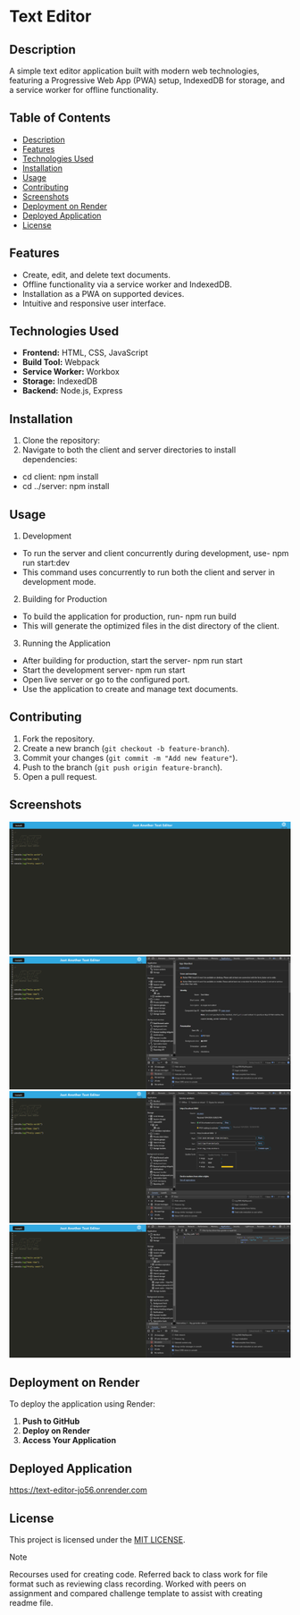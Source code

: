 # Text Editor

## Description

A simple text editor application built with modern web technologies, featuring a Progressive Web App (PWA) setup, IndexedDB for storage, and a service worker for offline functionality.

## Table of Contents

- [Description](#description)
- [Features](#features)
- [Technologies Used](#technologies-used)
- [Installation](#installation)
- [Usage](#usage)
- [Contributing](#contributing)
- [Screenshots](#screenshots)
- [Deployment on Render](#deployment-on-render)
- [Deployed Application](#deployed-application)
- [License](#license)

## Features

- Create, edit, and delete text documents.
- Offline functionality via a service worker and IndexedDB.
- Installation as a PWA on supported devices.
- Intuitive and responsive user interface.

## Technologies Used

- **Frontend:** HTML, CSS, JavaScript
- **Build Tool:** Webpack
- **Service Worker:** Workbox
- **Storage:** IndexedDB
- **Backend:** Node.js, Express

## Installation

1. Clone the repository:
2. Navigate to both the client and server directories to install dependencies:

- cd client: npm install
- cd ../server: npm install

## Usage

1. Development

- To run the server and client concurrently during development, use- npm run start:dev
- This command uses concurrently to run both the client and server in development mode.

2. Building for Production

- To build the application for production, run- npm run build
- This will generate the optimized files in the dist directory of the client.

3. Running the Application

- After building for production, start the server- npm run start
- Start the development server- npm run start
- Open live server or go to the configured port.
- Use the application to create and manage text documents.

## Contributing

1. Fork the repository.
2. Create a new branch (`git checkout -b feature-branch`).
3. Commit your changes (`git commit -m "Add new feature"`).
4. Push to the branch (`git push origin feature-branch`).
5. Open a pull request.

## Screenshots

![Text-Editor/images/Text Editor1.png](<images/Text Editor1.png>)
![Text-Editor/images/Text Editor2.png](<images/Text Editor2.png>)
![Text-Editor/images/Text Editor3.png](<images/Text Editor3.png>)
![Text-Editor/images/Text Editor4.png](<images/Text Editor4.png>)

## Deployment on Render

To deploy the application using Render:

1. **Push to GitHub**
2. **Deploy on Render**
3. **Access Your Application**

## Deployed Application

https://text-editor-jo56.onrender.com

## License

This project is licensed under the [MIT LICENSE](LICENSE).

> [!NOTE]  
> Recourses used for creating code. Referred back to class work for file format such as reviewing class recording. Worked with peers on assignment and compared challenge template to assist with creating readme file.
